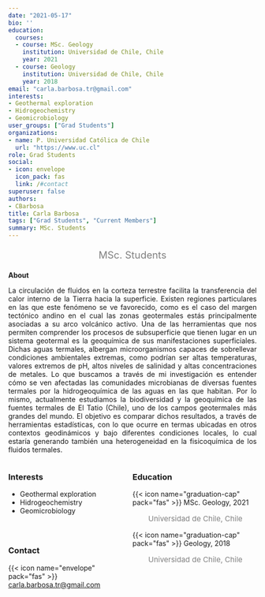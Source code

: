 ```yaml
---
date: "2021-05-17"
bio: ''
education:
  courses:
  - course: MSc. Geology 
    institution: Universidad de Chile, Chile 
    year: 2021
  - course: Geology 
    institution: Universidad de Chile, Chile
    year: 2018
email: "carla.barbosa.tr@gmail.com"
interests:
- Geothermal exploration
- Hidrogeochemistry
- Geomicrobiology
user_groups: ["Grad Students"]
organizations:
- name: P. Universidad Católica de Chile
  url: "https://www.uc.cl"
role: Grad Students
social:
- icon: envelope
  icon_pack: fas
  link: /#contact
superuser: false
authors:
- CBarbosa
title: Carla Barbosa
tags: ["Grad Students", "Current Members"]
summary: MSc. Students
---
```

<p style="color:grey; font-size:20px; text-align:center;"> MSc. Students </p>

<div style="text-align:justify;">

**About**

La circulación de fluidos en la corteza terrestre facilita la transferencia del calor interno de la Tierra hacia la superficie. Existen regiones particulares en las que este fenómeno se ve favorecido, como es el caso del margen tectónico andino en el cual las zonas geotermales estás principalmente asociadas a su arco volcánico activo. Una de las herramientas que nos permiten comprender los procesos de subsuperficie que tienen lugar en un sistema geotermal es la geoquímica de sus manifestaciones superficiales. Dichas aguas termales, albergan microorganismos capaces de sobrellevar condiciones ambientales extremas, como podrían ser altas temperaturas, valores extremos de pH, altos niveles de salinidad y altas concentraciones de metales. Lo que buscamos a través de mi investigación es entender cómo se ven afectadas las comunidades microbianas de diversas fuentes termales por la hidrogeoquímica de las aguas en las que habitan. Por lo mismo, actualmente estudiamos la biodiversidad y la geoquímica de las fuentes termales de El Tatio (Chile), uno de los campos geotermales más grandes del mundo. El objetivo es comparar dichos resultados, a través de herramientas estadísticas, con lo que ocurre en termas ubicadas en otros contextos geodinámicos y bajo diferentes condiciones locales, lo cual estaría generando también una heterogeneidad en la fisicoquímica de los fluidos termales. <br>

</div>

<style>
.column-left{
  float: left;
  width: 50%;
  text-align: left;
}
.column-right{
  float: right;
  width: 50%;
  text-align: left;
}
</style>

<div class="column-left">

<h3> Interests </h3>

- Geothermal exploration
- Hidrogeochemistry
- Geomicrobiology

<br><br>

</div>

<div class="column-right">

<h3> Education </h3>
{{< icon name="graduation-cap" pack="fas" >}} MSc. Geology, 2021
<p style="color:grey; font-size:15px; padding-left:32px;"> Universidad de Chile, Chile </p>
{{< icon name="graduation-cap" pack="fas" >}} Geology, 2018
<p style="color:grey; font-size:15px; padding-left:32px;"> Universidad de Chile, Chile </p>

<br><br>
</div>


<h3> Contact </h3>

{{< icon name="envelope" pack="fas" >}} carla.barbosa.tr@gmail.com <br>
